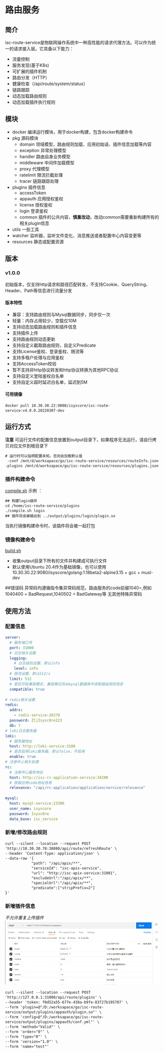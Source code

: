 # 路由服务
## 简介
isc-route-service是物联网操作系统中一种高性能的请求代理方法。可以作为统一的请求接入层。它具备以下能力：
+ 流量控制
+ 服务发现(基于K8s)
+ 可扩展的插件机制
+ 路由分发（HTTP）
+ 健康检查（/api/route/system/status）
+ 链路跟踪
+ 动态加载路由规则
+ 动态加载插件执行规则
## 模块
- docker 编译运行模块，用于docker构建，包含docker构建命令
- pkg 源码模块
  - domain 领域模型，路由规则加载、应用初始话、插件信息加载等内容
  - exception 异常处理模型
  - handler 路由自身业务模型
  - middleware 中间件加载模型
  - proxy 代理模型
  - ratelimit 限流拦截处理
  - tracer 链路跟踪处理
- plugins 插件信息
  - accessToken 
  - appauth 应用授权鉴权
  - license 授权鉴权
  - login 登录鉴权
  - common 插件的公共内容，**慎重改动**，改动common需要重新构建所有的相关plugin信息
- utils 一些工具
- watcher 监听器，监听文件变化、消息推送或者配置中心内容变更等
- resources 静态或配置资源
## 版本
### v1.0.0
初始版本，仅支持http请求和路径匹配转发，不支持Cookie、QueryString、Header、Path等信息进行流量分发
#### 版本特性
- 兼容：支持路由规则与Mysql数据同步，同步仅一次
- 轻量：内存占用较少，空载仅10M
- 支持动态加载路由规则和插件信息
- 支持插件上传
- 支持路由规则动态更新
- 支持自定义截取路由规则，自定义Predicate
- 支持License鉴权、登录鉴权、限流等
- 支持多租户处理与应用鉴权
- 支持AccessToken校验
- 暂不支持非http协议转发和http协议转换为其他RPC协议
- 支持自定义登陆鉴权白名单
- 支持自定义超时延迟白名单，延迟到5M
#### 可用镜像
```shell
docker pull 10.30.30.22:9080/isyscore/isc-route-service:v4.0.0.20220307-dev
```

## 运行方式
**注意**
可运行文件的配置信息放置到output目录下，如果程序无法运行，请自行拷贝对应文件到根目录下
```ssh
# 运行时可以指明配置未知，否则会加载默认值
 -conf /mnt/d/worksapace/go/isc-route-service/resources/routeInfo.json -plugins /mnt/d/worksapace/go/isc-route-service/resources/plugins.json
```
### 插件构建命令
[compile.sh](plugins/compile.sh)
示例 ：
```shell
## 构建login插件
cd /home/isc-route-service/plugins
./compile.sh login 
## 插件将会被输出到 ../output/plugins/login/plugin.so
```
当执行镜像构建命令时，该插件将会被一起打包

### 镜像构建命令
[build.sh](docker/build.sh)
+ 收集output目录下所有的文件并构建成可执行文件
+ 默认使用Ubuntu 20.4作为基础镜像，也可以使用10.30.30.22:9080/isyscore/golang:1.18beta2-alpine3.15 + gcc +  musl-dev

##错误码
异常码均遵循指令集异常码规范，路由服务的code前缀1040~,例如1040400 = BadRequest,1040502 = BadGateway等
无其他特殊异常码

## 使用方法
### 配置信息
```yaml
server:
  # 服务端口号
  port: 31000
  # 日志相关设置
  logging:
    # 日志级别设置，默认info
    level: info
  # 限流设置，默认512/s
  limit: 512
  # 是否开启兼容模式，兼容模式将从mysql数据库中读取路由规则信息
  compatible: true

# redis相关设置
redis:
  addrs:
    - redis-service:26379
  password: ZljIsysc0re123
  db: 7
# loki日志服务器
loki:
  # 服务器地址
  host: http://loki-service:3100
  # 是否启用loki服务器，默认false，不启用
  enable: true
# 注册中心相关处理
rc:
  # 注册中心服务地址
  host: http://isc-rc-application-service:34200
  # 获取应用code地址信息
  relevance: "/api/rc-application/application/service/relevance"

mysql:
  host: mysql-service:23306
  user_name: isyscore
  password: Isysc0re
  data_base: isc_service
```

### 新增/修改路由规则
```text
curl --silent --location --request POST 'http://10.30.30.78:38080/api/route/refreshRoute' \
--header 'Content-Type: application/json' \
--data-raw '{
            "path": "/api/apix/**",
            "serviceId": "isc-apix-service",
            "url": "http://isc-apix-service:31001",
            "excludeUrl":"/api/apix/**",
            "specialUrl":"/api/apix/**",
            "predicate":["stripPrefix=2"]
}'
```
### 新增插件信息
_不允许重复上传插件_
![img.png](img.png)
```text
curl --silent --location --request POST 'http://127.0.0.1:31000/api/route/plugins' \
--header 'token: f0d52a55-677e-438a-b9fe-83727b195707' \
--form 'plugin=@"/D:/worksapace/go/isc-route-service/output/plugins/appauth/plugin.so"' \
--form 'config=@"/D:/worksapace/go/isc-route-service/output/plugins/appauth/conf.yml"' \
--form 'method="Valid"' \
--form 'order="0"' \
--form 'type="0"' \
--form 'version="1.0"' \
--form 'name="test"'
```
